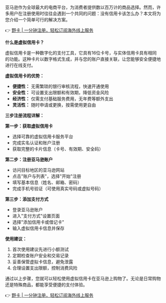 亚马逊作为全球最大的电商平台，为消费者提供数以百万计的商品选择。然而，许多用户在注册使用时往往会遇到一个共同的问题：没有信用卡该怎么办？本文将为您介绍一个简单可行的解决方案。

👉 [野卡 | 一分钟注册，轻松订阅海外线上服务](https://bit.ly/bewildcard)

**什么是虚拟信用卡？**

虚拟信用卡是一种数字化的支付工具，它具有16位卡号，与实体信用卡具有相同的功能。这种卡片以数字格式生成，并与您的账户直接关联，让您能够安全便捷地进行在线支付。

**虚拟信用卡的优势：**

- **便捷性：** 无需繁琐的银行审核流程，快速开通使用
- **安全性：** 可设置支出限额和有效期，降低资金风险
- **经济性：** 仅需支付基础服务费用，无年费等额外支出
- **灵活性：** 随时申请或更换，按需使用更自由

**三步注册流程详解：**

**第一步：获取虚拟信用卡**
- 选择可靠的虚拟信用卡服务平台
- 完成实名认证和账户注册
- 获取完整的卡片信息（卡号、有效期、安全码）

**第二步：注册亚马逊账户**
- 访问目标地区的亚马逊网站
- 点击"账户与列表"，选择"开始"注册
- 填写基本信息（姓名、邮箱、密码）
- 完成手机号验证（可使用真实号码或虚拟号码）

**第三步：添加支付方式**
- 登录亚马逊账户
- 进入"支付方式"设置页面
- 选择"添加信用卡或借记卡"
- 输入虚拟信用卡信息并保存

**使用建议：**

1. 首次使用建议先进行小额测试
2. 定期检查账户安全和交易记录
3. 妥善保管虚拟卡信息，避免泄露
4. 合理设置支出限额，控制消费风险

通过以上步骤，您就可以轻松使用虚拟信用卡在亚马逊上购物了。无论是日常购物还是特殊商品，都能享受便捷的支付体验。

👉 [野卡 | 一分钟注册，轻松订阅海外线上服务](https://bit.ly/bewildcard)